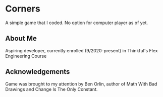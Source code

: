 # Corners

A simple game that I coded.  No option for computer player as of yet. 

## About Me

Aspiring developer, currently enrolled (9/2020-present) in Thinkful's Flex Engineering Course

## Acknowledgements

Game was brought to my attention by Ben Orlin, author of Math With Bad Drawings and Change Is The Only Constant.
